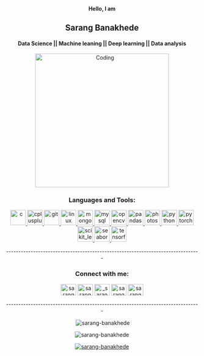 <!DOCTYPE html>
<html lang="en">
<head>
</head>
<body data-spy="scroll" data-target=".navbar" data-offset="40" id="home" >
    <header class="header" >
        <div class="container"> 
            <div class="header-content" back align="center">
                <h4 class="header-subtitle" >Hello, I am</h4>
                <h2 class="header-subtitle">Sarang Banakhede</h2>
                <h4 class="header-mono" >Data Science || Machine leaning || Deep learning || Data analysis </h4>
            </div>
            <div align="center">
                <img  alt="Coding" width="350" src="https://cdn.dribbble.com/users/1162077/screenshots/3848914/programmer.gif">
                <h3 align="center">Languages and Tools:</h3>
                                 <p align="center"> 
                                 <a href="https://www.cprogramming.com/" target="_blank" rel="noreferrer"> <img src="https://brandeps.com/logo-download/C/C-logo-vector-01.svg" alt="c" width="40" height="40"/> </a> 
                                 <a href="https://www.w3schools.com/cpp/" target="_blank" rel="noreferrer"> <img src="https://brandeps.com/logo-download/C/C++-logo-vector-01.svg" alt="cplusplus" width="40" height="40"/> </a>
                                 <a href="https://git-scm.com/" target="_blank" rel="noreferrer"> <img src="https://www.vectorlogo.zone/logos/git-scm/git-scm-icon.svg" alt="git" width="40" height="40"/> </a> 
                                 <a href="https://www.linux.org/" target="_blank" rel="noreferrer"> <img src="https://brandeps.com/icon-download/L/Linux-icon-vector-02.svg" alt="linux" width="40" height="40"/> </a> 
                                 <a href="https://www.mongodb.com/" target="_blank" rel="noreferrer"> <img src="https://brandeps.com/logo-download/M/MongoDB-logo-vector-01.svg" alt="mongodb" width="40" height="40"/> </a>
                                 <a href="https://www.mysql.com/" target="_blank" rel="noreferrer"> <img src="https://brandeps.com/logo-download/M/MySQL-logo-vector-01.svg" alt="mysql" width="40" height="40"/> </a> 
                                 <a href="https://opencv.org/" target="_blank" rel="noreferrer"> <img src="https://www.vectorlogo.zone/logos/opencv/opencv-icon.svg" alt="opencv" width="40" height="40"/> </a> 
                                 <a href="https://pandas.pydata.org/" target="_blank" rel="noreferrer"> <img src="https://brandeps.com/logo-download/P/Panda-logo-vector-01.svg" alt="pandas" width="40" height="40"/> </a> 
                                 <a href="https://www.photoshop.com/en" target="_blank" rel="noreferrer"> <img src="https://brandeps.com/logo-download/A/Adobe-Photoshop-CC-logo-vector-01.svg" alt="photoshop" width="40" height="40"/> </a> 
                                 <a href="https://www.python.org" target="_blank" rel="noreferrer"> <img src="https://brandeps.com/icon-download/P/Python-icon-vector-04.svg" alt="python" width="40" height="40"/> </a>
                                 <a href="https://pytorch.org/" target="_blank" rel="noreferrer"> <img src="https://www.vectorlogo.zone/logos/pytorch/pytorch-icon.svg" alt="pytorch" width="40" height="40"/> </a> 
                                 <a href="https://scikit-learn.org/" target="_blank" rel="noreferrer"> <img src="https://upload.wikimedia.org/wikipedia/commons/0/05/Scikit_learn_logo_small.svg" alt="scikit_learn" width="40" height="40"/> </a> 
                                 <a href="https://seaborn.pydata.org/" target="_blank" rel="noreferrer"> <img src="https://seaborn.pydata.org/_images/logo-mark-lightbg.svg" alt="seaborn" width="40" height="40"/> </a> 
                                 <a href="https://www.tensorflow.org" target="_blank" rel="noreferrer"> <img src="https://www.vectorlogo.zone/logos/tensorflow/tensorflow-icon.svg" alt="tensorflow" width="40" height="40"/> </a> </p>
                                 <p align="center"> -------------------------------------------------------------------------------</p> 
                <h3 align="center">Connect with me:</h3>
                                 <p align="center">
                                 <a href="www.linkedin.com/in/sarang-banakhede-79327823a" target="blank"><img align="center" src="https://brandeps.com/icon-download/L/Linkedin-icon-vector-13.svg" alt="sarang banakhede" height="30" width="40" /></a>
                                 <a href="https://kaggle.com/sarang banakhede" target="blank"><img align="center" src="https://cdn4.iconfinder.com/data/icons/logos-and-brands/512/189_Kaggle_logo_logos-512.png" alt="sarang banakhede" height="30" width="40" /></a>
                                 <a href="https://instagram.com/_sarang_this_side_" target="blank"><img align="center" src="https://brandeps.com/logo-download/I/Instagram-Icon-logo-vector-01.svg" alt="_sarang_this_side_" height="30" width="40" /></a>
                                 <a href="https://www.codechef.com/users/sarang_2002" target="blank"><img align="center" src="https://cdn.jsdelivr.net/npm/simple-icons@3.1.0/icons/codechef.svg" alt="sarang_2002" height="30" width="40" /></a>
                                 <a href="https://www.hackerrank.com/sarangbanakhede1" target="blank"><img align="center" src="https://upload.wikimedia.org/wikipedia/commons/thumb/4/40/HackerRank_Icon-1000px.png/800px-HackerRank_Icon-1000px.png" alt="sarangbanakhede1" height="30" width="40" /></a>
                                 </p>
                                 <p align="center">-------------------------------------------------------------------------------</p>       
                                 <p>&nbsp;<img align="center" src="https://github-readme-stats.vercel.app/api?username=sarang-banakhede&show_icons=true&locale=en" alt="sarang-banakhede" /></p>
                                 <p><img align="center" src="https://github-readme-streak-stats.herokuapp.com/?user=sarang-banakhede&" alt="sarang-banakhede" /></p>
                                 <p align="center"> <a href="https://github.com/ryo-ma/github-profile-trophy"><img src="https://github-profile-trophy.vercel.app/?username=sarang-banakhede" alt="sarang-banakhede" /></a> </p>                      
                </div>
    </header>
</body>
</html>

